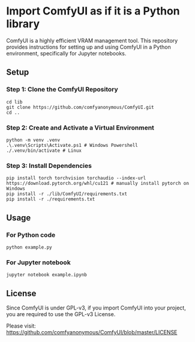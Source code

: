 # Import ComfyUI as if it is a Python library

ComfyUI is a highly efficient VRAM management tool. This repository provides instructions for setting up and using ComfyUI in a Python environment, specifically for Jupyter notebooks.

## Setup

### Step 1: Clone the ComfyUI Repository
```
cd lib
git clone https://github.com/comfyanonymous/ComfyUI.git
cd ..
```

### Step 2: Create and Activate a Virtual Environment
```
python -m venv .venv
.\.venv\Scripts\Activate.ps1 # Windows Powershell
./.venv/bin/activate # Linux
```

### Step 3: Install Dependencies
```
pip install torch torchvision torchaudio --index-url https://download.pytorch.org/whl/cu121 # manually install pytorch on Windows
pip install -r ./lib/ComfyUI/requirements.txt
pip install -r ./requirements.txt
```

## Usage

### For Python code
```
python example.py
```

### For Jupyter notebook
```
jupyter notebook example.ipynb
```

## License

Since ComfyUI is under GPL-v3, if you import ComfyUI into your project, you are required to use the GPL-v3 License.

Please visit: https://github.com/comfyanonymous/ComfyUI/blob/master/LICENSE
